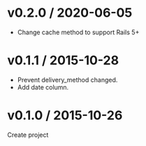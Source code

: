 # v0.2.0 / 2020-06-05

* Change cache method to support Rails 5+

# v0.1.1 / 2015-10-28

* Prevent delivery_method changed.
* Add date column.

# v0.1.0 / 2015-10-26

Create project
